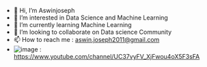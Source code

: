 - 👋 Hi, I’m Aswinjoseph
- 👀 I’m interested in Data Science and Machine Learning
- 🌱 I’m currently learning Machine Learning
- 💞️ I’m looking to collaborate on Data science Community
- 📫 How to reach me : aswin.joseph2011@gmail.com
- ![image](https://user-images.githubusercontent.com/86042771/180962421-c8794535-6565-4074-8f5b-cd4f791603e6.png)  : https://www.youtube.com/channel/UC37vyFV_XjFwou4oX5F3sFA

<!---
Aswinjoseph2011/Aswinjoseph2011 is a ✨ special ✨ repository because its `README.md` (this file) appears on your GitHub profile.
You can click the Preview link to take a look at your changes.
--->
